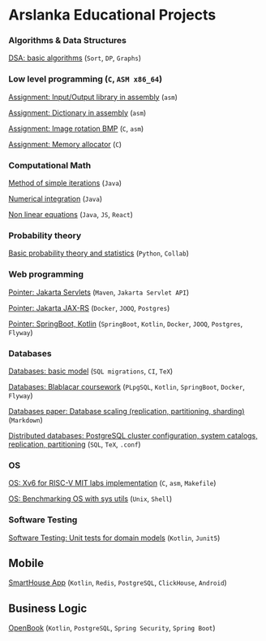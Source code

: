 # Arslanka Educational Projects

### Algorithms & Data Structures

[DSA: basic algorithms](https://github.com/Arslanka/itmo_2_course/tree/main/Algos%20%26%20DS) (`Sort`, `DP`, `Graphs`)

### Low level programming (`C`, `ASM x86_64`)

[Assignment: Input/Output library in assembly](https://github.com/Arslanka/itmo_2_course/tree/main/C%20%26%20ASM/assignment-1-io-library) (`asm`)

[Assignment: Dictionary in assembly](https://github.com/Arslanka/itmo_2_course/tree/main/C%20%26%20ASM/assignment-2-dictionary) (`asm`)

[Assignment: Image rotation BMP](https://github.com/Arslanka/itmo_2_course/tree/main/C%20%26%20ASM/assignment-3-image-rotation) (`C`, `asm`)

[Assignment: Memory allocator](https://github.com/Arslanka/itmo_2_course/tree/main/C%20%26%20ASM/assignment-4-memory-allocator) (`C`)


### Computational Math

[Method of simple iterations](https://github.com/Arslanka/itmo_2_course/tree/main/comp-math/MethodOfSimpleIterations) (`Java`)

[Numerical integration](https://github.com/Arslanka/itmo_2_course/tree/main/comp-math/NumericalIntegration) (`Java`)

[Non linear equations](https://github.com/Arslanka/itmo_2_course/tree/main/comp-math/NumericalMethodsForSolvingNonlinearEquations) (`Java`, `JS`, `React`)


### Probability theory

[Basic probability theory and statistics](https://github.com/Arslanka/itmo_2_course/tree/main/probability-theory) (`Python`, `Collab`)

### Web programming

[Pointer: Jakarta Servlets](https://github.com/Arslanka/itmo_2_course/tree/master/web-basics/WebLab2) (`Maven`, `Jakarta Servlet API`)

[Pointer: Jakarta JAX-RS](https://github.com/Arslanka/itmo_2_course/tree/master/web-basics/WebLab3) (`Docker`, `JOOQ`, `Postgres`)

[Pointer: SpringBoot, Kotlin](https://github.com/Arslanka/itmo_2_course/tree/master/web-basics/WebLab4) (`SpringBoot`, `Kotlin`, `Docker`, `JOOQ`, `Postgres`, `Flyway`)

### Databases

[Databases: basic model](https://github.com/Arslanka-Educational/db-lab-basic) (`SQL migrations`, `CI`, `TeX`)

[Databases: Blablacar coursework](https://github.com/lulalend/course_work_db) (`PLpgSQL`, `Kotlin`, `SpringBoot`, `Docker`, `Flyway`) 

[Databases paper: Database scaling (replication, partitioning, sharding)](https://github.com/Arslanka-Educational/db-scaling) (`Markdown`)

[Distributed databases: PostgreSQL cluster configuration, system catalogs, replication, partitioning](https://github.com/Arslanka-Educational/dds) (`SQL`, `TeX`, `.conf`)

### OS

[OS: Xv6 for RISC-V MIT labs implementation](https://github.com/Arslanka-Educational/os-xv6-riscv) (`C`, `asm`, `Makefile`)

[OS: Benchmarking OS with sys utils](https://github.com/Arslanka-Educational/os-benchmark/blob/main/os-benchmark.md) (`Unix`, `Shell`)

### Software Testing
[Software Testing: Unit tests for domain models](https://github.com/Arslanka-Educational/software-testing) (`Kotlin`, `Junit5`)

## Mobile
[SmartHouse App](https://github.com/Arslanka-Educational/SmartHouse/tree/main) (`Kotlin`, `Redis`, `PostgreSQL`, `ClickHouse`, `Android`)

## Business Logic
[OpenBook](https://github.com/Arslanka-Educational/OpenBook) (`Kotlin`, `PostgreSQL`, `Spring Security`, `Spring Boot`)






